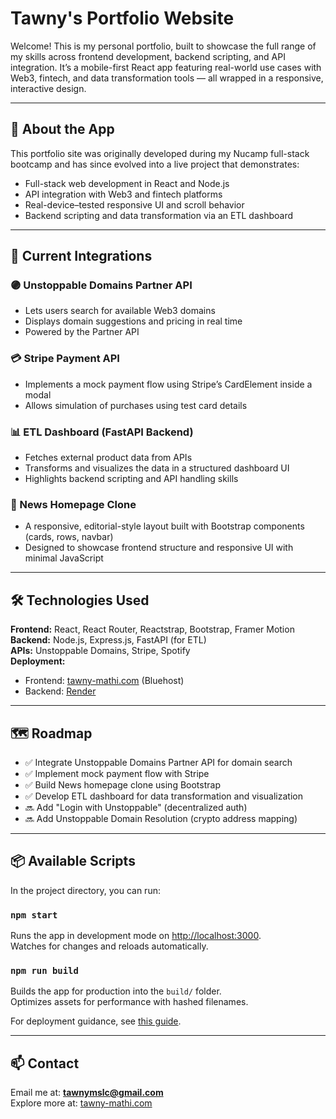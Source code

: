 # Tawny's Portfolio Website

Welcome! This is my personal portfolio, built to showcase the full range of my skills across frontend development, backend scripting, and API integration. It’s a mobile-first React app featuring real-world use cases with Web3, fintech, and data transformation tools — all wrapped in a responsive, interactive design.

---

## 🚀 About the App

This portfolio site was originally developed during my Nucamp full-stack bootcamp and has since evolved into a live project that demonstrates:

- Full-stack web development in React and Node.js
- API integration with Web3 and fintech platforms
- Real-device–tested responsive UI and scroll behavior
- Backend scripting and data transformation via an ETL dashboard

---

## 🔌 Current Integrations

### 🟣 Unstoppable Domains Partner API
- Lets users search for available Web3 domains
- Displays domain suggestions and pricing in real time
- Powered by the Partner API

### 💳 Stripe Payment API
- Implements a mock payment flow using Stripe’s CardElement inside a modal
- Allows simulation of purchases using test card details

### 📊 ETL Dashboard (FastAPI Backend)
- Fetches external product data from APIs
- Transforms and visualizes the data in a structured dashboard UI
- Highlights backend scripting and API handling skills

### 📰 News Homepage Clone
- A responsive, editorial-style layout built with Bootstrap components (cards, rows, navbar)
- Designed to showcase frontend structure and responsive UI with minimal JavaScript

---

## 🛠 Technologies Used

**Frontend:** React, React Router, Reactstrap, Bootstrap, Framer Motion  
**Backend:** Node.js, Express.js, FastAPI (for ETL)  
**APIs:** Unstoppable Domains, Stripe, Spotify  
**Deployment:**  
- Frontend: [tawny-mathi.com](https://tawny-mathi.com) (Bluehost)  
- Backend: [Render](https://portfolio-node-api-ehr8.onrender.com)

---

## 🗺 Roadmap

- ✅ Integrate Unstoppable Domains Partner API for domain search  
- ✅ Implement mock payment flow with Stripe  
- ✅ Build News homepage clone using Bootstrap  
- ✅ Develop ETL dashboard for data transformation and visualization  
- 🔜 Add "Login with Unstoppable" (decentralized auth)  
- 🔜 Add Unstoppable Domain Resolution (crypto address mapping)

---

## 📦 Available Scripts

In the project directory, you can run:

### `npm start`
Runs the app in development mode on [http://localhost:3000](http://localhost:3000).  
Watches for changes and reloads automatically.

### `npm run build`
Builds the app for production into the `build/` folder.  
Optimizes assets for performance with hashed filenames.

For deployment guidance, see [this guide](https://facebook.github.io/create-react-app/docs/deployment).

---

## 📫 Contact

Email me at: **tawnymslc@gmail.com**  
Explore more at: [tawny-mathi.com](https://tawny-mathi.com)
